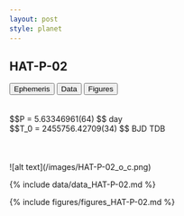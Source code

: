 ```yaml
---
layout: post
style: planet
---
```

<script src="../js/planets.js"></script>

## HAT-P-02

<!-- Tab links -->
<div class="tab">
<button class="tablinks" onclick="openCity(event, 'Ephemeris')">Ephemeris</button>
<button class="tablinks" onclick="openCity(event, 'Data')">Data</button>
<button class="tablinks" onclick="openCity(event, 'Figures')">Figures</button>
</div>

<!-- Tab content -->
<div id="Ephemeris" class="tabcontent" markdown="1">
<br/><br/>
$$P = 5.63346961(64) $$ day <br/>
$$T_0 = 2455756.42709(34) $$ BJD TDB
<br/><br/>
<br/><br/>
![alt text](/images/HAT-P-02_o_c.png)
</div>


<div id="Data" class="tabcontent" markdown="1">

{% include data/data_HAT-P-02.md %}

</div>

<div id="Figures" class="tabcontent" markdown="1">
{% include figures/figures_HAT-P-02.md %}
</div>


<script src="../js/tabs.js"></script>


